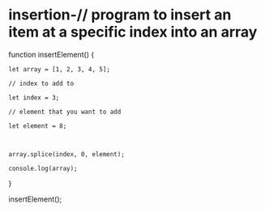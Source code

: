 # insertion-// program to insert an item at a specific index into an array

function insertElement() {

    let array = [1, 2, 3, 4, 5];

    // index to add to

    let index = 3;

    // element that you want to add

    let element = 8;

  

    array.splice(index, 0, element);

    console.log(array);

}

insertElement();

